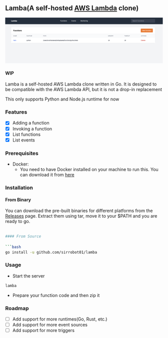 ## Lamba(A self-hosted [AWS Lambda](https://aws.amazon.com/lambda/) clone)

![Home](docs/images/home.png)

#### WIP

Lamba is a self-hosted AWS Lambda clone written in Go. It is designed to be compatible with the AWS Lambda API, but it is not a drop-in replacement

This only supports Python and Node.js runtime for now

### Features

- [x] Adding a function
- [x] Invoking a function
- [x] List functions
- [x] List events

### Prerequisites

- Docker: 
  - You need to have Docker installed on your machine to run this. You can download it from [here](https://docs.docker.com/get-docker/)


### Installation


#### From Binary

You can download the pre-built binaries for different platforms from the [Releases](https://github.com/sirrobot01/lamba/releases/) page. Extract them using tar, move it to your $PATH and you are ready to go.

```bash

#### From Source

```bash
go install -u github.com/sirrobot01/lamba
```

### Usage

- Start the server

```bash
lamba
```


- Prepare your function code and then zip it

### Roadmap

- [ ] Add support for more runtimes(Go, Rust, etc.)
- [ ] Add support for more event sources
- [ ] Add support for more triggers